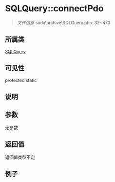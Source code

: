 # SQLQuery::connectPdo



> *文件信息* suda\archive\SQLQuery.php: 32~473

## 所属类 

[SQLQuery](../SQLQuery.md)

## 可见性

 protected static

## 说明




## 参数


无参数


## 返回值

返回值类型不定


## 例子

